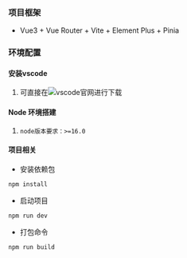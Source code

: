 ### 项目框架
- Vue3 + Vue Router + Vite + Element Plus + Pinia 

### 环境配置
#### 安装vscode
1. 可直接在![vscode官网](https://code.visualstudio.com/download)进行下载
#### Node 环境搭建
1. `node版本要求：>=16.0`

#### 项目相关
- 安装依赖包
```cmd
npm install 
```

- 启动项目
```cmd
npm run dev 
```
- 打包命令
```cmd
npm run build 
``` 